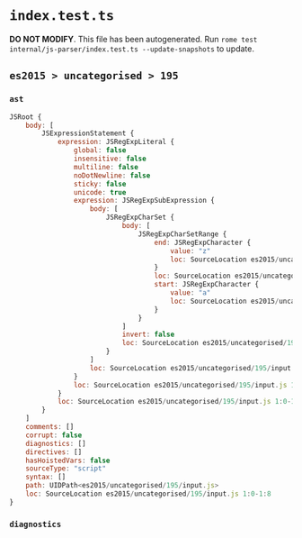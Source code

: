 # `index.test.ts`

**DO NOT MODIFY**. This file has been autogenerated. Run `rome test internal/js-parser/index.test.ts --update-snapshots` to update.

## `es2015 > uncategorised > 195`

### `ast`

```javascript
JSRoot {
	body: [
		JSExpressionStatement {
			expression: JSRegExpLiteral {
				global: false
				insensitive: false
				multiline: false
				noDotNewline: false
				sticky: false
				unicode: true
				expression: JSRegExpSubExpression {
					body: [
						JSRegExpCharSet {
							body: [
								JSRegExpCharSetRange {
									end: JSRegExpCharacter {
										value: "z"
										loc: SourceLocation es2015/uncategorised/195/input.js 1:4-1:5
									}
									loc: SourceLocation es2015/uncategorised/195/input.js 1:2-1:5
									start: JSRegExpCharacter {
										value: "a"
										loc: SourceLocation es2015/uncategorised/195/input.js 1:2-1:3
									}
								}
							]
							invert: false
							loc: SourceLocation es2015/uncategorised/195/input.js 1:1-1:5
						}
					]
					loc: SourceLocation es2015/uncategorised/195/input.js 1:1-1:5
				}
				loc: SourceLocation es2015/uncategorised/195/input.js 1:0-1:8
			}
			loc: SourceLocation es2015/uncategorised/195/input.js 1:0-1:8
		}
	]
	comments: []
	corrupt: false
	diagnostics: []
	directives: []
	hasHoistedVars: false
	sourceType: "script"
	syntax: []
	path: UIDPath<es2015/uncategorised/195/input.js>
	loc: SourceLocation es2015/uncategorised/195/input.js 1:0-1:8
}
```

### `diagnostics`

```

```

